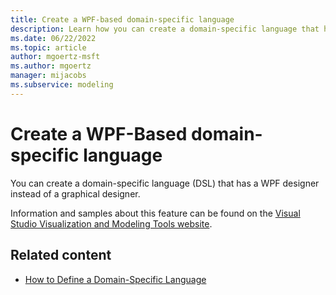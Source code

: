 ```yaml
---
title: Create a WPF-based domain-specific language
description: Learn how you can create a domain-specific language that has a WPF designer instead of a graphical designer.
ms.date: 06/22/2022
ms.topic: article
author: mgoertz-msft
ms.author: mgoertz
manager: mijacobs
ms.subservice: modeling
---
```


# Create a WPF-Based domain-specific language

You can create a domain-specific language (DSL) that has a WPF designer instead of a graphical designer.

Information and samples about this feature can be found on the [Visual Studio Visualization and Modeling Tools website](https://code.msdn.microsoft.com/Visualization-and-Modeling-313535db).

## Related content

- [How to Define a Domain-Specific Language](../modeling/how-to-define-a-domain-specific-language.md)
